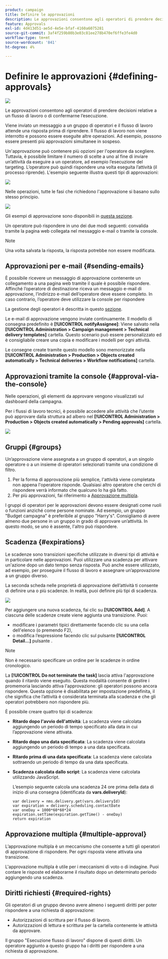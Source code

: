 ```yaml
---
product: campaign
title: Definire le approvazioni
description: Le approvazioni consentono agli operatori di prendere decisioni relative a un flusso di lavoro o di confermarne l’esecuzione
feature: Approvals
exl-id: 4d413d51-ae5d-4e5e-bfaf-4160a6075281
source-git-commit: 3af4f259b80b3e03c81ee278b470ef6ffe3fe4d0
workflow-type: tm+mt
source-wordcount: '841'
ht-degree: 4%

---
```


# Definire le approvazioni {#defining-approvals}

![](../../assets/common.svg)

Le approvazioni consentono agli operatori di prendere decisioni relative a un flusso di lavoro o di confermarne l’esecuzione.

Viene inviato un messaggio a un gruppo di operatori e il flusso di lavoro attende una risposta prima di riprendere. Il flusso di lavoro non viene interrotto e possono essere eseguite altre operazioni. Ad esempio, possono essere presenti più approvazioni simultanee in sospeso.

Un&#39;approvazione può contenere più opzioni per l&#39;operatore da scegliere. Tuttavia, è possibile limitare il numero di scelte a uno al fine di inviare un’attività da eseguire a un operatore, ad esempio l’esecuzione del targeting. L’operatore può quindi rispondere una volta eseguita l’attività (il processo riprende). L&#39;esempio seguente illustra questi tipi di approvazioni:

![](assets/validation-1.png)

Nelle operazioni, tutte le fasi che richiedono l&#39;approvazione si basano sullo stesso principio.

![](assets/validation-1-in-op.png)

Gli esempi di approvazione sono disponibili in [questa sezione](../../campaign/using/marketing-campaign-approval.md#checking-and-approving-deliveries).

Un operatore può rispondere in uno dei due modi seguenti: convalida tramite la pagina web collegata nel messaggio e-mail o tramite la console.

>[!NOTE]
>
>Una volta salvata la risposta, la risposta potrebbe non essere modificata.

## Approvazioni per e-mail {#sending-emails}

È possibile ricevere un messaggio di approvazione contenente un collegamento a una pagina web tramite il quale è possibile rispondere. Affinché l’operatore di destinazione riceva un messaggio e-mail di approvazione, l’indirizzo e-mail dell’operatore deve essere completo. In caso contrario, l’operatore deve utilizzare la console per rispondere

La gestione degli operatori è descritta in questo [sezione](../../platform/using/access-management.md).

Le e-mail di approvazione vengono inviate continuamente. Il modello di consegna predefinito è **[!UICONTROL notifyAssignee]**: Viene salvato nella **[!UICONTROL Administration > Campaign management > Technical delivery templates]** cartella. Questo scenario può essere personalizzato ed è consigliabile creare una copia e modificare i modelli per ogni attività.

Le consegne create tramite questo modello sono memorizzate nella **[!UICONTROL Administration > Production > Objects created automatically > Technical deliveries > Workflow notifications]** cartella.

## Approvazioni tramite la console {#approval-via-the-console}

Nelle operazioni, gli elementi da approvare vengono visualizzati sul dashboard della campagna.

Per i flussi di lavoro tecnici, è possibile accedere alle attività che l’utente può approvare dalla struttura ad albero nel **[!UICONTROL Administration > Production > Objects created automatically > Pending approvals]** cartella.

![](assets/validation-node.png)

## Gruppi {#groups}

Un’approvazione viene assegnata a un gruppo di operatori, a un singolo operatore o a un insieme di operatori selezionati tramite una condizione di filtro.

1. Per la forma di approvazione più semplice, l&#39;attività viene completata non appena l&#39;operatore risponde. Qualsiasi altro operatore che cerchi di rispondere verrà informato che qualcuno lo ha già fatto.
1. Per più approvazioni, fai riferimento a [Approvazione multipla](#multiple-approval).

I gruppi di operatori per le approvazioni devono essere designati come ruoli o funzioni anziché come persone nominate. Ad esempio, un gruppo &quot;Budget campagna&quot; è preferibile al gruppo &quot;Harry&#39;s&quot;. Consigliamo di avere almeno due persone in un gruppo in grado di approvare un’attività. In questo modo, se uno è assente, l&#39;altro può rispondere.

## Scadenza {#expirations}

Le scadenze sono transizioni specifiche utilizzate in diversi tipi di attività e in particolare nelle approvazioni. Puoi utilizzare una scadenza per attivare un&#39;azione dopo un dato tempo senza risposta. Può anche essere utilizzato, ad esempio, per proseguire il flusso di lavoro e assegnare un’approvazione a un gruppo diverso.

La seconda scheda nelle proprietà di approvazione dell’attività ti consente di definire una o più scadenze. In realtà, puoi definire più tipi di scadenza.

![](assets/expiration.png)

Per aggiungere una nuova scadenza, fai clic su **[!UICONTROL Add]**. A ciascuna delle scadenze create viene aggiunta una transizione. Puoi:

* modificare i parametri tipici direttamente facendo clic su una cella dell&#39;elenco (o premendo F2),
* o modifica l’espressione facendo clic sul pulsante **[!UICONTROL Detail...]** pulsante .

>[!NOTE]
>
>Non è necessario specificare un ordine per le scadenze in ordine cronologico.

La **[!UICONTROL Do not terminate the task]** lascia attiva l&#39;approvazione quando il ritardo viene eseguito. Questa modalità consente di gestire i promemoria lasciando attiva l&#39;approvazione: gli operatori possono ancora rispondere. Questa opzione è disabilitata per impostazione predefinita, il che significa che l’attività è considerata terminata alla scadenza e che gli operatori potrebbero non rispondere più.

È possibile creare quattro tipi di scadenza:

* **Ritardo dopo l&#39;avvio dell&#39;attività**: La scadenza viene calcolata aggiungendo un periodo di tempo specificato alla data in cui l’approvazione viene attivata.
* **Ritardo dopo una data specificata**: La scadenza viene calcolata aggiungendo un periodo di tempo a una data specificata.
* **Ritardo prima di una data specificata**: La scadenza viene calcolata sottraendo un periodo di tempo da una data specificata.
* **Scadenza calcolata dallo script**: La scadenza viene calcolata utilizzando JavaScript.

   L’esempio seguente calcola una scadenza 24 ore prima della data di inizio di una consegna (identificata da **vars.deliveryId**):

   ```
   var delivery = nms.delivery.get(vars.deliveryId)
   var expiration = delivery.scheduling.contactDate
   var oneDay = 1000*60*60*24
   expiration.setTime(expiration.getTime() - oneDay)
   return expiration
   ```

## Approvazione multipla {#multiple-approval}

L’approvazione multipla è un meccanismo che consente a tutti gli operatori di approvazione di rispondere. Per ogni risposta viene attivata una transizione.

L&#39;approvazione multipla è utile per i meccanismi di voto o di indagine. Puoi contare le risposte ed elaborarne il risultato dopo un determinato periodo aggiungendo una scadenza.

## Diritti richiesti {#required-rights}

Gli operatori di un gruppo devono avere almeno i seguenti diritti per poter rispondere a una richiesta di approvazione:

* Autorizzazioni di scrittura per il flusso di lavoro.
* Autorizzazioni di lettura e scrittura per la cartella contenente le attività da approvare.

Il gruppo &quot;Esecuzione flusso di lavoro&quot; dispone di questi diritti. Un operatore aggiunto a questo gruppo ha i diritti per rispondere a una richiesta di approvazione.
